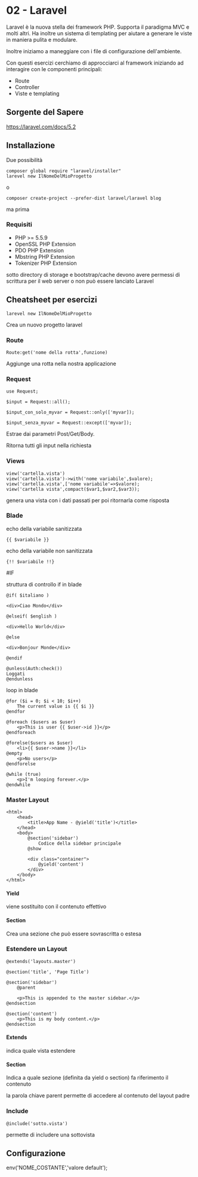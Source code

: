 # 02 - Laravel

Laravel è la nuova stella dei framework PHP. Supporta il paradigma MVC e molti altri. Ha inoltre un sistema di templating
per aiutare a generare le viste in maniera pulita e modulare.

Inoltre iniziamo a maneggiare con i file di configurazione dell'ambiente.

Con questi esercizi cerchiamo di approcciarci al framework iniziando ad interagire con le componenti principali:

- Route
- Controller
- Viste e templating

## Sorgente del Sapere

https://laravel.com/docs/5.2

## Installazione

Due possibilità 

    composer global require "laravel/installer"
    larevel new IlNomeDelMioProgetto
    
o

    composer create-project --prefer-dist laravel/laravel blog
    

ma prima

### Requisiti

- PHP >= 5.5.9
- OpenSSL PHP Extension
- PDO PHP Extension
- Mbstring PHP Extension
- Tokenizer PHP Extension

sotto directory di storage e bootstrap/cache devono avere permessi di scrittura per il web server o non può essere lanciato Laravel

## Cheatsheet per esercizi

    larevel new IlNomeDelMioProgetto
    
Crea un nuovo progetto laravel    
   
### Route
    
    Route:get('nome della rotta',funzione)
    
Aggiunge una rotta nella nostra applicazione

### Request

    use Request;

    $input = Request::all();
    
    $input_con_solo_myvar = Request::only(['myvar]);
    
    $input_senza_myvar = Request::except(['myvar]);
    
Estrae dai parametri Post/Get/Body. 

Ritorna tutti gli input nella richiesta

###  Views

    view('cartella.vista')
    view('cartella.vista')->with('nome variabile',$valore);
    view('cartella.vista',['nome variabile'=>$valore);
    view('cartella vista',compact($var1,$var2,$var3));
    
genera una vista con i dati passati per poi ritornarla come risposta

### Blade
    
echo della variabile sanitizzata

    {{ $variabile }}
    
echo della variabile non sanitizzata

    {!! $variabile !!}
    
#IF

struttura di controllo if in blade

    @if( $italiano )
    
    <div>Ciao Mondo</div>
    
    @elseif( $english )
    
    <div>Hello World</div>
    
    @else
    
    <div>Bonjour Monde</div>
    
    @endif
    
    @unless(Auth:check())
    Loggati
    @endunless
    
loop in blade    

    @for ($i = 0; $i < 10; $i++)
        The current value is {{ $i }}
    @endfor
    
    @foreach ($users as $user)
        <p>This is user {{ $user->id }}</p>
    @endforeach
    
    @forelse($users as $user)
        <li>{{ $user->name }}</li>
    @empty
        <p>No users</p>
    @endforelse
    
    @while (true)
        <p>I'm looping forever.</p>
    @endwhile
    
### Master Layout

    <html>
        <head>
            <title>App Name - @yield('title')</title>
        </head>
        <body>
            @section('sidebar')
                Codice della sidebar principale
            @show
    
            <div class="container">
                @yield('content')
            </div>
        </body>
    </html>
    
#### Yield

viene sostituito con il contenuto effettivo

#### Section

Crea una sezione che può essere sovrascritta o estesa

### Estendere un Layout


    @extends('layouts.master')
    
    @section('title', 'Page Title')
    
    @section('sidebar')
        @parent
    
        <p>This is appended to the master sidebar.</p>
    @endsection
    
    @section('content')
        <p>This is my body content.</p>
    @endsection
    
#### Extends

indica quale vista estendere

#### Section

Indica a quale sezione (definita da yield o section) fa riferimento il contenuto

la parola chiave parent permette di accedere al contenuto del layout padre

### Include

    @include('sotto.vista')
    
permette di includere una sottovista

## Configurazione

env('NOME_COSTANTE','valore default');